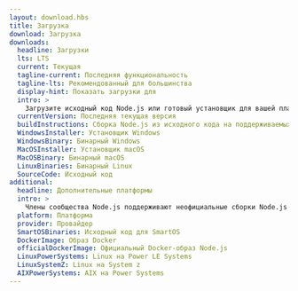 ```yaml
---
layout: download.hbs
title: Загрузка
download: Загрузка
downloads:
  headline: Загрузки
  lts: LTS
  current: Текущая
  tagline-current: Последняя функциональность
  tagline-lts: Рекомендованный для большинства
  display-hint: Показать загрузки для
  intro: >
    Загрузите исходный код Node.js или готовый установщик для вашей платформы и начните разработку уже сегодня.
  currentVersion: Последняя текущая версия
  buildInstructions: Сборка Node.js из исходного кода на поддерживаемых платформах
  WindowsInstaller: Установщик Windows
  WindowsBinary: Бинарный Windows
  MacOSInstaller: Установщик macOS
  MacOSBinary: Бинарный macOS
  LinuxBinaries: Бинарный Linux
  SourceCode: Исходный код
additional:
  headline: Дополнительные платформы
  intro: >
    Члены сообщества Node.js поддерживают неофициальные сборки Node.js для ряда других платформ. Обратите внимание, что такие сборки не поддерживаются основной командой Node.js и могут не содержать всей функциональности, что и текущая версия Node.js.
  platform: Платформа
  provider: Провайдер
  SmartOSBinaries: Исходный код для SmartOS
  DockerImage: Образ Docker
  officialDockerImage: Официальный Docker-образ Node.js
  LinuxPowerSystems: Linux на Power LE Systems
  LinuxSystemZ: Linux на System z
  AIXPowerSystems: AIX на Power Systems
---
```

